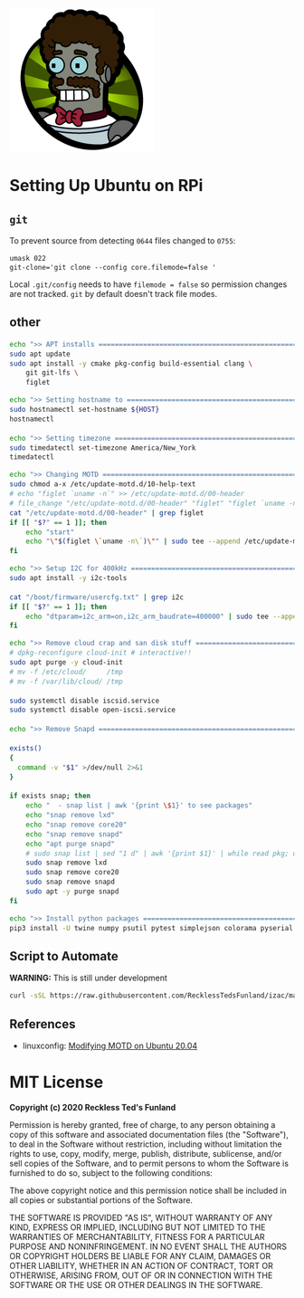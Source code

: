 ![](izac.png)

# Setting Up Ubuntu on RPi

## `git`

To prevent source from detecting `0644` files changed to `0755`:

```
umask 022
git-clone='git clone --config core.filemode=false '
```

Local `.git/config` needs to have `filemode = false` so permission changes
are not tracked. `git` by default doesn't track file modes.

## other

```bash
echo ">> APT installs ========================================================"
sudo apt update
sudo apt install -y cmake pkg-config build-essential clang \
    git git-lfs \
    figlet
```

```bash
echo ">> Setting hostname to ================================================="
sudo hostnamectl set-hostname ${HOST}
hostnamectl

echo ">> Setting timezone ===================================================="
sudo timedatectl set-timezone America/New_York
timedatectl
```

```bash
echo ">> Changing MOTD ======================================================="
sudo chmod a-x /etc/update-motd.d/10-help-text
# echo "figlet `uname -n`" >> /etc/update-motd.d/00-header
# file_change "/etc/update-motd.d/00-header" "figlet" "figlet `uname -n`"
cat "/etc/update-motd.d/00-header" | grep figlet
if [[ "$?" == 1 ]]; then
    echo "start"
    echo "\"$(figlet \`uname -n\`)\"" | sudo tee --append /etc/update-motd.d/00-header > /dev/null
fi
```

```bash
echo ">> Setup I2C for 400kHz ================================================"
sudo apt install -y i2c-tools

cat "/boot/firmware/usercfg.txt" | grep i2c
if [[ "$?" == 1 ]]; then
    echo "dtparam=i2c_arm=on,i2c_arm_baudrate=400000" | sudo tee --append /boot/firmware/usercfg.txt
fi
```

```bash
echo ">> Remove cloud crap and san disk stuff ================================"
# dpkg-reconfigure cloud-init # interactive!!
sudo apt purge -y cloud-init
# mv -f /etc/cloud/     /tmp
# mv -f /var/lib/cloud/ /tmp

sudo systemctl disable iscsid.service
sudo systemctl disable open-iscsi.service

echo ">> Remove Snapd ========================================================"

exists()
{
  command -v "$1" >/dev/null 2>&1
}

if exists snap; then
    echo "  - snap list | awk '{print \$1}' to see packages"
    echo "snap remove lxd"
    echo "snap remove core20"
    echo "snap remove snapd"
    echo "apt purge snapd"
    # sudo snap list | sed "1 d" | awk '{print $1}' | while read pkg; do sudo snap remove ${pkg}; done
    sudo snap remove lxd
    sudo snap remove core20
    sudo snap remove snapd
    sudo apt -y purge snapd
fi
```

```bash
echo ">> Install python packages ============================================="
pip3 install -U twine numpy psutil pytest simplejson colorama pyserial picamera[array] poetry
```

## Script to Automate

**WARNING:** This is still under development

```bash
curl -sSL https://raw.githubusercontent.com/RecklessTedsFunland/izac/master/setup.sh | bash -
```

## References

- linuxconfig: [Modifying MOTD on Ubuntu 20.04](https://linuxconfig.org/disable-dynamic-motd-and-news-on-ubuntu-20-04-focal-fossa-linux)

# MIT License

**Copyright (c) 2020 Reckless Ted's Funland**

Permission is hereby granted, free of charge, to any person obtaining a copy
of this software and associated documentation files (the "Software"), to deal
in the Software without restriction, including without limitation the rights
to use, copy, modify, merge, publish, distribute, sublicense, and/or sell
copies of the Software, and to permit persons to whom the Software is
furnished to do so, subject to the following conditions:

The above copyright notice and this permission notice shall be included in all
copies or substantial portions of the Software.

THE SOFTWARE IS PROVIDED "AS IS", WITHOUT WARRANTY OF ANY KIND, EXPRESS OR
IMPLIED, INCLUDING BUT NOT LIMITED TO THE WARRANTIES OF MERCHANTABILITY,
FITNESS FOR A PARTICULAR PURPOSE AND NONINFRINGEMENT. IN NO EVENT SHALL THE
AUTHORS OR COPYRIGHT HOLDERS BE LIABLE FOR ANY CLAIM, DAMAGES OR OTHER
LIABILITY, WHETHER IN AN ACTION OF CONTRACT, TORT OR OTHERWISE, ARISING FROM,
OUT OF OR IN CONNECTION WITH THE SOFTWARE OR THE USE OR OTHER DEALINGS IN THE
SOFTWARE.
